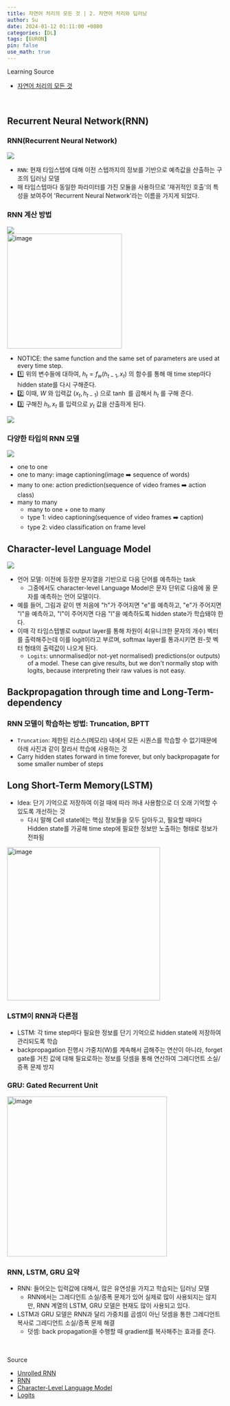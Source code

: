 ```yaml
---
title: 자연어 처리의 모든 것 | 2. 자연어 처리와 딥러닝
author: Su
date: 2024-01-12 01:11:00 +0800
categories: [DL]
tags: [EURON]
pin: false
use_math: true
---
```


Learning Source
+ [자연어 처리의 모든 것](https://www.boostcourse.org/ai330/lecture/1455360)


<br>

## **Recurrent Neural Network(RNN)**

### RNN(Recurrent Neural Network)

<img src="https://github.com/sml09181/sml09181.github.io/assets/105408672/af613aaf-8e9d-4732-87b9-c28fb414357e">


+ <code>RNN</code>: 현재 타임스텝에 대해 이전 스텝까지의 정보를 기반으로 예측값을 산출하는 구조의 딥러닝 모델
+ 매 타임스텝마다 동일한 파라미터를 가진 모듈을 사용하므로 '재귀적인 호출'의 특성을 보여주어 'Recurrent Neural Network'라는 이름을 가지게 되었다.

### RNN 계산 방법

<img src="https://github.com/sml09181/sml09181.github.io/assets/105408672/e9096ea9-7e93-4fe5-8100-4f1d36204fea">

<br>
<img width="267" alt="image" src="https://github.com/sml09181/sml09181.github.io/assets/105408672/7c0bbcd0-1554-4255-b476-ac2bdb087dce">

+ NOTICE: the same function and the same set of parameters are used at every time step.
+ 1️⃣ 위의 변수들에 대하여, $h_t = f_w(h_{t-1}, x_t)$ 의 함수를 통해 매 time step마다 hidden state를 다시 구해준다.
+ 2️⃣ 이때, $W$ 와 입력값 ($x_t, h_{t-1}$) 으로 $\tanh$ 를 곱해서 $h_t$ 를 구해 준다.
+ 3️⃣ 구해진 $h_t, x_t$ 를 입력으로 $y_t$ 값을 산출하게 된다. <br>

<img src="https://github.com/sml09181/sml09181.github.io/assets/105408672/7a30af0c-1d1d-47bf-baf9-206c9d58cb51">



### 다양한 타입의 RNN 모델
<img src="https://github.com/sml09181/sml09181.github.io/assets/105408672/f2fdc1d2-d57f-450b-926f-41334798366a">

+ one to one
+ one to many: image captioning(image ➡️ sequence of words)
+ many to one: action prediction(sequence of video frames ➡️ action class)
+ many to many
    + many to one + one to many
    + type 1: video captioning(sequence of video frames ➡️ caption)
    + type 2: video classification on frame level



## **Character-level Language Model**

<img src="https://github.com/sml09181/sml09181.github.io/assets/105408672/3839236d-d8d9-4ed0-8266-f5606f6164bb">

+ 언어 모델: 이전에 등장한 문자열을 기반으로 다음 단어를 예측하는 task
  + 그중에서도 character-level Language Model은 문자 단위로 다음에 올 문자를 예측하는 언어 모델이다.
+ 예를 들어, 그림과 같이 맨 처음에 "h"가 주어지면 "e"를 예측하고, "e"가 주어지면 "l"을 예측하고, "l"이 주어지면 다음 "l"을 예측하도록 hidden state가 학습돼야 한다.
+ 이때 각 타임스텝별로 output layer를 통해 차원이 4(유니크한 문자의 개수) 벡터를 출력해주는데 이를 logit이라고 부르며, softmax layer를 통과시키면 원-핫 벡터 형태의 출력값이 나오게 된다.
  + `Logits`: unnormalised(or not-yet normalised) predictions(or outputs) of a model. These can give results, but we don't normally stop with logits, because interpreting their raw values is not easy. 


## **Backpropagation through time and Long-Term-dependency**

### RNN 모델이 학습하는 방법: Truncation, BPTT
+ <code>Truncation</code>: 제한된 리소스(메모리) 내에서 모든 시퀀스를 학습할 수 없기때문에 아래 사진과 같이 잘라서 학습에 사용하는 것
+ Carry hidden states forward in time forever, but only backpropagate for some smaller number of steps


## **Long Short-Term Memory(LSTM)**
+ Idea: 단기 기억으로 저장하여 이걸 때에 따라 꺼내 사용함으로 더 오래 기억할 수 있도록 개선하는 것
  + 다시 말해 Cell state에는 핵심 정보들을 모두 담아두고, 필요할 때마다 Hidden state를 가공해 time step에 필요한 정보만 노출하는 형태로 정보가 전파됨<br>
  
<img width="356" alt="image" src="https://github.com/sml09181/sml09181.github.io/assets/105408672/77572459-4101-4cca-9cd4-4b60b94184b8">

### LSTM이 RNN과 다른점
+ LSTM: 각 time step마다 필요한 정보를 단기 기억으로 hidden state에 저장하여 관리되도록 학습
+ backpropagation 진행시 가중치(W)를 계속해서 곱해주는 연산이 아니라, forget gate를 거친 값에 대해 필요로하는 정보를 덧셈을 통해 연산하여 그레디언트 소실/증폭 문제 방지

### GRU: Gated Recurrent Unit

<img width="372" alt="image" src="https://github.com/sml09181/sml09181.github.io/assets/105408672/6497a7c9-e38a-4601-8dd2-b3efc4d49087">

### RNN, LSTM, GRU 요약
+ RNN: 들어오는 입력값에 대해서, 많은 유연성을 가지고 학습되는 딥러닝 모델
  + RNN에서는 그레디언트 소실/증폭 문제가 있어 실제로 많이 사용되지는 않지만, RNN 계열의 LSTM, GRU 모델은 현재도 많이 사용되고 있다.
+ LSTM과 GRU 모델은 RNN과 달리 가중치를 곱셈이 아닌 덧셈을 통한 그레디언트 복사로 그레디언트 소실/증폭 문제 해결 
  + 덧셈: back propagation을 수행할 때 gradient를 복사해주는 효과를 준다. 

<br>
<br>
Source<br>

+ [Unrolled RNN](https://necst.it/exploring-boundary-accuracy-performances-recurrent-neural-networks/rnn-unrolled/)
+ [RNN](https://ratsgo.github.io/natural%20language%20processing/2017/03/09/rnnlstm/)
+ [Character-Level Language Model](https://towardsdatascience.com/character-level-language-model-1439f5dd87fe)
+ [Logits](https://datascience.stackexchange.com/questions/31041/what-does-logits-in-machine-learning-mean)
<br>